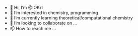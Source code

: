 - 👋 Hi, I’m @IOKrI
- 👀 I’m interested in chemistry, programming
- 🌱 I’m currently learning theoretical/computational chemistry
- 💞️ I’m looking to collaborate on ...
- 📫 How to reach me ...

<!---
IOKrI/IOKrI is a ✨ special ✨ repository because its `README.md` (this file) appears on your GitHub profile.
You can click the Preview link to take a look at your changes.
--->
